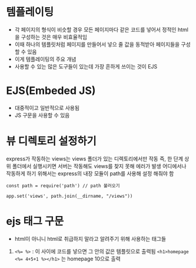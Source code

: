# 템플레이팅

- 각 페이지의 형식이 비슷할 경우 모든 페이지마다 같은 코드를 넣어서 정적인 html을 구성하는 것은 매우 비효율적임
- 이때 하나의 템플릿처럼 페이지를 만들어서 넣으 줄 값을 동적받아 페이지들을 구성할 수 있음
- 이게 템플레이팅의 주요 개념
- 사용할 수 있는 많은 도구들이 있는데 가장 흔하게 쓰이는 것이 EJS

# EJS(Embeded JS)

- 대중적이고 일반적으로 사용됨
- JS 구문을 사용할 수 있음

# 뷰 디렉토리 설정하기

express가 작동하는 views는 views 폴더가 있는 디렉토리에서만 작동
즉, 한 단계 상위 폴더에서 실행시키면 서버는 작동해도 views를 찾지 못해 에러가 발생
어디에서나 작동하게 하기 위해서는 express의 내장 모듈이 path를 사용해 설정 해줘야 함

```
const path = require('path') // path 불러오기

app.set('views', path.join(__dirname, "/views"))
```

# ejs 태그 구문

- html이 아니니 html로 취급하지 말라고 알려주기 위해 사용하는 태그들

1. `<%= %>` : 이 사이에 코드를 넣으면 그 안의 값은 템플릿으로 출력됨
   `<h1>homepage <%= 4+5+1 %></h1>` 는 homepage 10으로 출력
